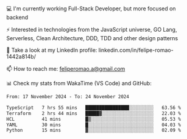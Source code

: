 💻 I'm currently working Full-Stack Developer, but more focused on backend

⚡ Interested in technologies from the JavaScript universe, GO Lang, Serverless, Clean Architecture, DDD, TDD and other design patterns

👥 Take a look at my LinkedIn profile: linkedin.com/in/felipe-romao-1442a814b/

📫 How to reach me: feliperomao.a@gmail.com

📊 Check my stats from WakaTime (VS Code) and GitHub:

<!--START_SECTION:waka-->

```txt
From: 17 November 2024 - To: 24 November 2024

TypeScript   7 hrs 55 mins   ████████████████░░░░░░░░░   63.56 %
Terraform    2 hrs 44 mins   █████▓░░░░░░░░░░░░░░░░░░░   22.03 %
HCL          41 mins         █▒░░░░░░░░░░░░░░░░░░░░░░░   05.53 %
YAML         30 mins         █░░░░░░░░░░░░░░░░░░░░░░░░   04.03 %
Python       15 mins         ▓░░░░░░░░░░░░░░░░░░░░░░░░   02.09 %
```

<!--END_SECTION:waka-->
